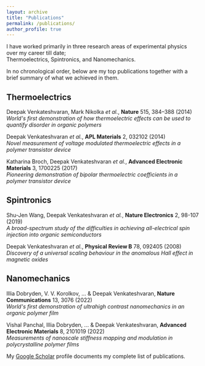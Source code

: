 ```yaml
---
layout: archive
title: "Publications"
permalink: /publications/
author_profile: true
---
```

I have worked primarily in three research areas of experimental physics over my career till date;  
Thermoelectrics, Spintronics, and Nanomechanics.  

In no chronological order, below are my top publications together with a brief summary of what we achieved in them. 


## Thermoelectrics

Deepak Venkateshvaran, Mark Nikolka *et al.*, **Nature** 515, 384–388 (2014)  
*World's first demonstration of how thermoelectric effects can be used to quantify disorder in organic polymers*  

Deepak Venkateshvaran *et al.*, **APL Materials** 2, 032102 (2014)  
*Novel measurement of voltage modulated thermoelectric effects in a polymer transistor device*  

Katharina Broch, Deepak Venkateshvaran *et al.*, **Advanced Electronic Materials** 3, 1700225 (2017)  
*Pioneering demonstration of bipolar thermoelectric coefficients in a polymer transistor device*  
 

## Spintronics 

Shu-Jen Wang, Deepak Venkateshvaran *et al.*, **Nature Electronics** 2, 98-107 (2019)  
*A broad-spectrum study of the difficulties in achieving all-electrical spin injection into organic semiconductors*  

Deepak Venkateshvaran *et al.*, **Physical Review B** 78, 092405 (2008)  
*Discovery of a universal scaling behaviour in the anomalous Hall effect in magnetic oxides*  


## Nanomechanics

Illia Dobryden, V. V. Korolkov, ... & Deepak Venkateshvaran, **Nature Communications** 13, 3076 (2022)  
*World's first demonstration of ultrahigh contrast nanomechanics in an organic polymer film*  

Vishal Panchal, Illia Dobryden, ... & Deepak Venkateshvaran, **Advanced Electronic Materials** 8, 2101019 (2022)  
*Measurements of nanoscale stiffness mapping and modulation in polycrystalline polymer films*  

My [Google Scholar](https://scholar.google.co.uk/citations?user=otuUyXIAAAAJ&hl=en) profile documents my complete list of publications.
